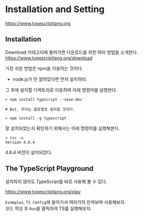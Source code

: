 # Installation and Setting

https://www.typescriptlang.org

## Installation

Download 카테고리에 들어가면 다운로드를 위한 여러 방법을 소개한다.
https://www.typescriptlang.org/download

가장 쉬운 방법은 npm을 이용하는 것이다.

-   node.js가 안 깔려있다면 먼저 설치하라.

그 후에 설치할 디렉토리로 이동하여 아래 명령어를 실행한다.

```
> npm install typscript --save-dev

# But, 우리는 글로벌로 설치할 것이다.

> npm install -g typescript
```

잘 설치되었는지 확인하기 위해서는 아래 명령어를 실행해본다.

```
> tsc -v
Version 4.8.4
```

4.8.4 버전이 설치되었다.

## The TypeScript Playground

설치하지 않아도 TypeScript를 바로 사용해 볼 수 있다.

https://www.typescriptlang.org/play

`Examples`, `TS Config`에 들어가서 여러가지 만져보며 사용해보자.  
코드 작성 후 `Run`을 클릭하여 TS를 실행해보자.
